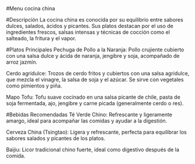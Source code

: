 #Menu cocina china

#Descripción
La cocina china es conocida por su equilibrio entre sabores dulces, salados, ácidos y picantes. Sus platos destacan por el uso de ingredientes frescos, salsas intensas y técnicas de cocción como el salteado, la fritura y el vapor.

#Platos Principales
Pechuga de Pollo a la Naranja: Pollo crujiente cubierto con una salsa dulce y ácida de naranja, jengibre y soja, acompañado de arroz jazmín.

Cerdo agridulce: Trozos de cerdo fritos y cubiertos con una salsa agridulce, que mezcla el vinagre, la salsa de soja y el azúcar. Se sirve con vegetales como pimientos y piña.

Mapo Tofu: Tofu suave cocinado en una salsa picante de chile, pasta de soja fermentada, ajo, jengibre y carne picada (generalmente cerdo o res).

#Bebidas Recomendadas
Té Verde Chino: Refrescante y ligeramente amargo, ideal para acompañar las comidas y ayudar a la digestión.

Cerveza China (Tsingtao): Ligera y refrescante, perfecta para equilibrar los sabores salados y picantes de los platos.

Baijiu: Licor tradicional chino fuerte, ideal como digestivo después de la comida.

